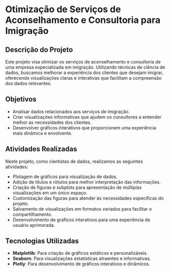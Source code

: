 # Otimização de Serviços de Aconselhamento e Consultoria para Imigração

## Descrição do Projeto

Este projeto visa otimizar os serviços de aconselhamento e consultoria de uma empresa especializada em imigração. Utilizando técnicas de ciência de dados, buscamos melhorar a experiência dos clientes que desejam imigrar, oferecendo visualizações claras e interativas que facilitam a compreensão dos dados relevantes.

## Objetivos

- Analisar dados relacionados aos serviços de imigração.
- Criar visualizações informativas que ajudem os consultores a entender melhor as necessidades dos clientes.
- Desenvolver gráficos interativos que proporcionem uma experiência mais dinâmica e envolvente.

## Atividades Realizadas

Neste projeto, como cientistas de dados, realizamos as seguintes atividades:

- Plotagem de gráficos para visualização de dados.
- Adição de títulos e rótulos para melhor interpretação das informações.
- Criação de figuras e subplots para apresentação de múltiplas visualizações em um único espaço.
- Customização das figuras para atender às necessidades específicas do projeto.
- Salvamento de visualizações em formatos variados para facilitar o compartilhamento.
- Desenvolvimento de gráficos interativos para uma experiência de usuário aprimorada.

## Tecnologias Utilizadas

- **Matplotlib**: Para criação de gráficos estáticos e personalizáveis.
- **Seaborn**: Para visualizações estatísticas atraentes e informativas.
- **Plotly**: Para desenvolvimento de gráficos interativos e dinâmicos.
